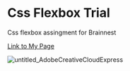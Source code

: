 # Css Flexbox Trial
Css flexbox assingment for Brainnest

[Link to My Page]([https://www.google.com](http://192.168.1.5:5500/MainCss/index.html))

![untitled_AdobeCreativeCloudExpress](https://user-images.githubusercontent.com/38165351/170835235-e07ad3e2-0dc0-4add-b926-577b10971cf7.gif)
